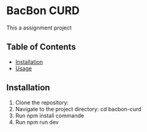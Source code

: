 # BacBon CURD

This a assignment project

## Table of Contents

- [Installation](#installation)
- [Usage](#usage)

## Installation

1. Clone the repository:
2. Navigate to the project directory: cd bacbon-curd
3. Run npm install commande
4. Run npm run dev

